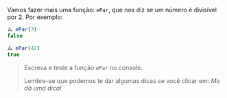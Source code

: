Vamos fazer mais uma função: `ePar`, que nos diz se um número é divisível por 2. Por exemplo:

``` javascript
ム ePar(3)
false

ム ePar(42)
true
```

> Escreva e teste a função `ePar` no console. 
> 
> Lembre-se que podemos te dar algumas dicas se você clicar em: _Me dá uma dica!_
